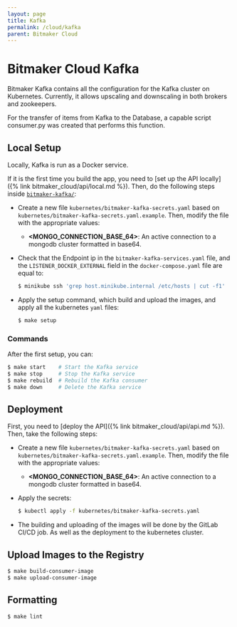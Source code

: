 ```yaml
---
layout: page
title: Kafka
permalink: /cloud/kafka
parent: Bitmaker Cloud
---
```


# Bitmaker Cloud Kafka

Bitmaker Kafka contains all the configuration for the Kafka cluster on Kubernetes.
Currently, it allows upscaling and downscaling in both brokers and zookeepers.

For the transfer of items from Kafka to the Database, a capable script consumer.py was
created that performs this function.

## Local Setup

Locally, Kafka is run as a Docker service.

If it is the first time you build the app, you need to [set up the API locally]({% link bitmaker_cloud/api/local.md %}).
Then, do the following steps inside [`bitmaker-kafka/`](https://github.com/bitmakerla/bitmaker-cloud/tree/main/bitmaker-kafka):

- Create a new file `kubernetes/bitmaker-kafka-secrets.yaml` based on `kubernetes/bitmaker-kafka-secrets.yaml.example`.
  Then, modify the file with the appropriate values:
  - **\<MONGO_CONNECTION_BASE_64\>**: An active connection to a mongodb cluster formatted in base64.
  
- Check that the Endpoint ip in the `bitmaker-kafka-services.yaml` file, and the
  `LISTENER_DOCKER_EXTERNAL` field in the `docker-compose.yaml` file are equal to:
  ```bash
  $ minikube ssh 'grep host.minikube.internal /etc/hosts | cut -f1'
  ```
  
- Apply the setup command, which build and upload the images, and apply all the kubernetes `yaml` files:
  ```bash
  $ make setup
  ```

### Commands

After the first setup, you can:
```bash
$ make start    # Start the Kafka service
$ make stop     # Stop the Kafka service
$ make rebuild  # Rebuild the Kafka consumer
$ make down     # Delete the Kafka service
```

## Deployment

First, you need to [deploy the API]({% link bitmaker_cloud/api/api.md %}). Then, take the following steps:

- Create a new file `kubernetes/bitmaker-kafka-secrets.yaml` based on `kubernetes/bitmaker-kafka-secrets.yaml.example`.
  Then, modify the file with the appropriate values:
  - **\<MONGO_CONNECTION_BASE_64\>**: An active connection to a mongodb cluster formatted in base64.
  
- Apply the secrets:
  ```bash
  $ kubectl apply -f kubernetes/bitmaker-kafka-secrets.yaml
  ```

- The building and uploading of the images will be done by the GitLab CI/CD job.
  As well as the deployment to the kubernetes cluster.

## Upload Images to the Registry

```bash
$ make build-consumer-image
$ make upload-consumer-image
```

## Formatting

```bash
$ make lint
```

